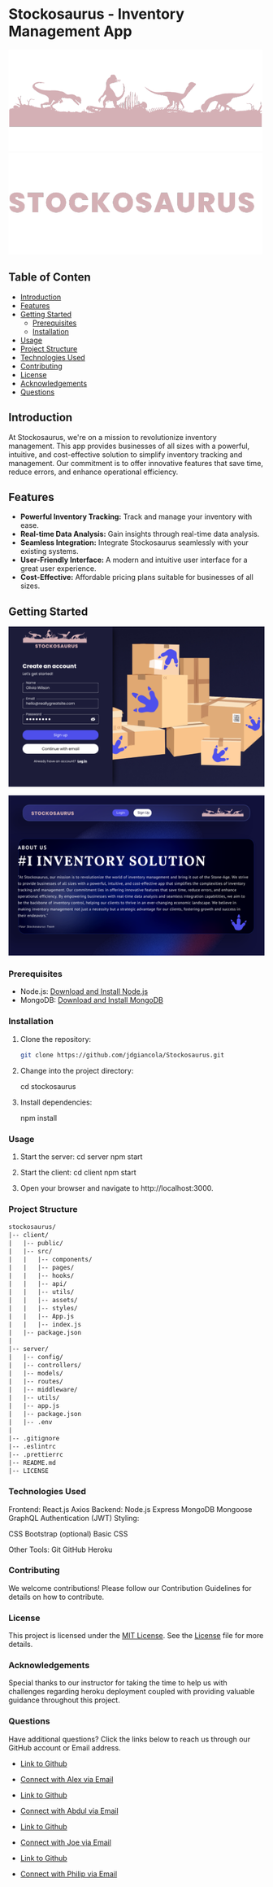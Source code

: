 # Stockosaurus - Inventory Management App
![App Logo-Top](client/src/assets/images/stockosaurusLogo.png)
![Buttom](client/src/assets/images/stockosaurus_1.png)

## Table of Conten

- [Introduction](#introduction)
- [Features](#features)
- [Getting Started](#getting-started)
  - [Prerequisites](#prerequisites)
  - [Installation](#installation)
- [Usage](#usage)
- [Project Structure](#project-structure)
- [Technologies Used](#technologies-used)
- [Contributing](#contributing)
- [License](#license)
- [Acknowledgements](#acknowledgements)
- [Questions](#questions)


## Introduction

At Stockosaurus, we're on a mission to revolutionize inventory management. This app provides businesses of all sizes with a powerful, intuitive, and cost-effective solution to simplify inventory tracking and management. Our commitment is to offer innovative features that save time, reduce errors, and enhance operational efficiency.

## Features

- **Powerful Inventory Tracking:** Track and manage your inventory with ease.
- **Real-time Data Analysis:** Gain insights through real-time data analysis.
- **Seamless Integration:** Integrate Stockosaurus seamlessly with your existing systems.
- **User-Friendly Interface:** A modern and intuitive user interface for a great user experience.
- **Cost-Effective:** Affordable pricing plans suitable for businesses of all sizes.

## Getting Started

![Alt text](client/src/assets/images/Stockosaurus_LoginPage.png)

![Alt text](client/src/assets/images/Stockosaurus_About_Us.png)


### Prerequisites

- Node.js: [Download and Install Node.js](https://nodejs.org/)
- MongoDB: [Download and Install MongoDB](https://www.mongodb.com/try/download/community)

### Installation

1. Clone the repository:

   ```bash
   git clone https://github.com/jdgiancola/Stockosaurus.git

2. Change into the project directory:
   
   cd stockosaurus

 3. Install dependencies:

     npm install 
     

### Usage

1. Start the server:
  cd server
  npm start


2. Start the client:
   cd client
   npm start


3. Open your browser and navigate to http://localhost:3000.


### Project Structure
```
stockosaurus/
|-- client/
|   |-- public/
|   |-- src/
|   |   |-- components/
|   |   |-- pages/
|   |   |-- hooks/
|   |   |-- api/
|   |   |-- utils/
|   |   |-- assets/
|   |   |-- styles/
|   |   |-- App.js
|   |   |-- index.js
|   |-- package.json
|
|-- server/
|   |-- config/
|   |-- controllers/
|   |-- models/
|   |-- routes/
|   |-- middleware/
|   |-- utils/
|   |-- app.js
|   |-- package.json
|   |-- .env
|
|-- .gitignore
|-- .eslintrc
|-- .prettierrc
|-- README.md
|-- LICENSE
```


###  Technologies Used
Frontend:
React.js
Axios
Backend:
Node.js
Express
MongoDB
Mongoose
GraphQL
Authentication (JWT)
Styling:

CSS
Bootstrap (optional)
Basic CSS

Other Tools:
Git
GitHub
Heroku 

### Contributing
We welcome contributions! Please follow our Contribution Guidelines for details on how to contribute.

### License
This project is licensed under the [MIT License](LICENSE). See the [License](LICENSE) file for more details.

### Acknowledgements
Special thanks to our instructor for taking the time to help us with challenges regarding heroku deployment coupled with providing valuable guidance throughout this project.

### Questions
Have additional questions? Click the links below to reach us through our GitHub account or Email address.

- [Link to Github](https://github.com/amattock)
- [Connect with Alex via Email](mailto:@gmail.com)

- [Link to Github](https://github.com/abdulsamedtma)
- [Connect with Abdul via Email](mailto:abdulsamedtma@gmail.com)

- [Link to Github](https://github.com/jdgiancola)
- [Connect with Joe via Email](mailto:@gmail.com)

- [Link to Github](https://github.com/phillymg)
- [Connect with Philip via Email](mailto:@gmail.com)

 
